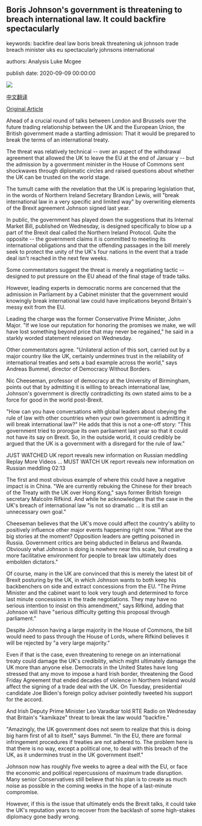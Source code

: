 ## Boris Johnson's government is threatening to breach international law. It could backfire spectacularly

keywords: backfire deal law boris break threatening uk johnson trade breach minister uks eu spectacularly johnsons international

authors: Analysis Luke Mcgee

publish date: 2020-09-09 00:00:00

![](https://cdn.cnn.com/cnnnext/dam/assets/200909132654-boris-johnson-super-tease.jpg)

[中文翻译](Boris%20Johnson%27s%20government%20is%20threatening%20to%20breach%20international%20law.%20It%20could%20backfire%20spectacularly_zh.md)

[Original Article](https://edition.cnn.com/2020/09/09/uk/boris-johnson-rule-of-law-brexit-intl-gbr/index.html)

Ahead of a crucial round of talks between London and Brussels over the future trading relationship between the UK and the European Union, the British government made a startling admission: That it would be prepared to break the terms of an international treaty.

The threat was relatively technical -- over an aspect of the withdrawal agreement that allowed the UK to leave the EU at the end of Januar y -- but the admission by a government minister in the House of Commons sent shockwaves through diplomatic circles and raised questions about whether the UK can be trusted on the world stage.

The tumult came with the revelation that the UK is preparing legislation that, in the words of Northern Ireland Secretary Brandon Lewis, will "break international law in a very specific and limited way" by overwriting elements of the Brexit agreement Johnson signed last year.

In public, the government has played down the suggestions that its Internal Market Bill, published on Wednesday, is designed specifically to blow up a part of the Brexit deal called the Northern Ireland Protocol. Quite the opposite -- the government claims it is committed to meeting its international obligations and that the offending passages in the bill merely seek to protect the unity of the UK's four nations in the event that a trade deal isn't reached in the next few weeks.

Some commentators suggest the threat is merely a negotiating tactic -- designed to put pressure on the EU ahead of the final stage of trade talks.

However, leading experts in democratic norms are concerned that the admission in Parliament by a Cabinet minister that the government would knowingly break international law could have implications beyond Britain's messy exit from the EU.

Leading the charge was the former Conservative Prime Minister, John Major. "If we lose our reputation for honoring the promises we make, we will have lost something beyond price that may never be regained," he said in a starkly worded statement released on Wednesday.

Other commentators agree. "Unilateral action of this sort, carried out by a major country like the UK, certainly undermines trust in the reliability of international treaties and sets a bad example across the world," says Andreas Bummel, director of Democracy Without Borders.

Nic Cheeseman, professor of democracy at the University of Birmingham, points out that by admitting it is willing to breach international law, Johnson's government is directly contradicting its own stated aims to be a force for good in the world post-Brexit.

"How can you have conversations with global leaders about obeying the rule of law with other countries when your own government is admitting it will break international law?" He adds that this is not a one-off story: "This government tried to prorogue its own parliament last year so that it could not have its say on Brexit. So, in the outside world, it could credibly be argued that the UK is a government with a disregard for the rule of law."

JUST WATCHED UK report reveals new information on Russian meddling Replay More Videos ... MUST WATCH UK report reveals new information on Russian meddling 02:13

The first and most obvious example of where this could have a negative impact is in China. "We are currently rebuking the Chinese for their breach of the Treaty with the UK over Hong Kong," says former British foreign secretary Malcolm Rifkind. And while he acknowledges that the case in the UK's breach of international law "is not so dramatic ... it is still an unnecessary own goal."

Cheeseman believes that the UK's move could affect the country's ability to positively influence other major events happening right now. "What are the big stories at the moment? Opposition leaders are getting poisoned in Russia. Government critics are being abducted in Belarus and Rwanda. Obviously what Johnson is doing is nowhere near this scale, but creating a more facilitative environment for people to break law ultimately does embolden dictators."

Of course, many in the UK are convinced that this is merely the latest bit of Brexit posturing by the UK, in which Johnson wants to both keep his backbenchers on side and extract concessions from the EU. "The Prime Minister and the cabinet want to look very tough and determined to force last minute concessions in the trade negotiations. They may have no serious intention to insist on this amendment," says Rifkind, adding that Johnson will have "serious difficulty getting this proposal through parliament."

Despite Johnson having a large majority in the House of Commons, the bill would need to pass through the House of Lords, where Rifkind believes it will be rejected by "a very large majority."

Even if that is the case, even threatening to renege on an international treaty could damage the UK's credibility, which might ultimately damage the UK more than anyone else. Democrats in the United States have long stressed that any move to impose a hard Irish border, threatening the Good Friday Agreement that ended decades of violence in Northern Ireland would affect the signing of a trade deal with the UK. On Tuesday, presidential candidate Joe Biden's foreign policy adviser pointedly tweeted his support for the accord.

And Irish Deputy Prime Minister Leo Varadkar told RTE Radio on Wednesday that Britain's "kamikaze" threat to break the law would "backfire."

"Amazingly, the UK government does not seem to realize that this is doing big harm first of all to itself," says Bummel. "In the EU, there are formal infringement procedures if treaties are not adhered to. The problem here is that there is no way, except a political one, to deal with this breach of the UK, as it undermines trust in the UK government itself."

Johnson now has roughly five weeks to agree a deal with the EU, or face the economic and political repercussions of maximum trade disruption. Many senior Conservatives still believe that his plan is to create as much noise as possible in the coming weeks in the hope of a last-minute compromise.

However, if this is the issue that ultimately ends the Brexit talks, it could take the UK's reputation years to recover from the backlash of some high-stakes diplomacy gone badly wrong.